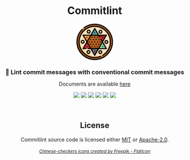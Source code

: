 <div align="center">

<h1>Commitlint</h1>
<img src="./web/src/assets/checker.png" height="100"/>

<h3 style="margin-top: 20px; margin-bottom: 10px; ">🔦 Lint commit messages with conventional commit messages</h3>

Documents are available [here](https://keisukeyamashita.github.io/commitlint-rs)

[![](https://img.shields.io/crates/v/commitlint-rs?logo=rust)](https://crates.io/crates/commitlint-rs)
[![](https://img.shields.io/crates/d/commitlint-rs?logo=rust)](https://crates.io/crates/commitlint-rs)
[![](https://img.shields.io/crates/l/commitlint-rs)](https://github.com/KeisukeYamashita/commitlint-rs)
[![](https://img.shields.io/badge/Docker-Supported-%232496ED?logo=docker)](https://hub.docker.com/repository/docker/1915keke/commitlint)
[![](https://img.shields.io/badge/Dependency-Dependabot-%230361cd?logo=dependabot)](https://github.com/KeisukeYamashita/commitlint-rs)
[![](https://img.shields.io/badge/Security-Snyk-%2321204b?logo=snyk)](https://github.com/KeisukeYamashita/commitlint-rs)

</br>

## License

Commitlint source code is licensed either [MIT](LICENSE-MIT) or [Apache-2.0](./LICENSE-APACHE).

<a  href="https://www.flaticon.com/free-icons/chinese-checkers" style="font-size: 12px;font-style: italic;"> Chinese-checkers icons created by Freepik - Flaticon</a>

</div>
